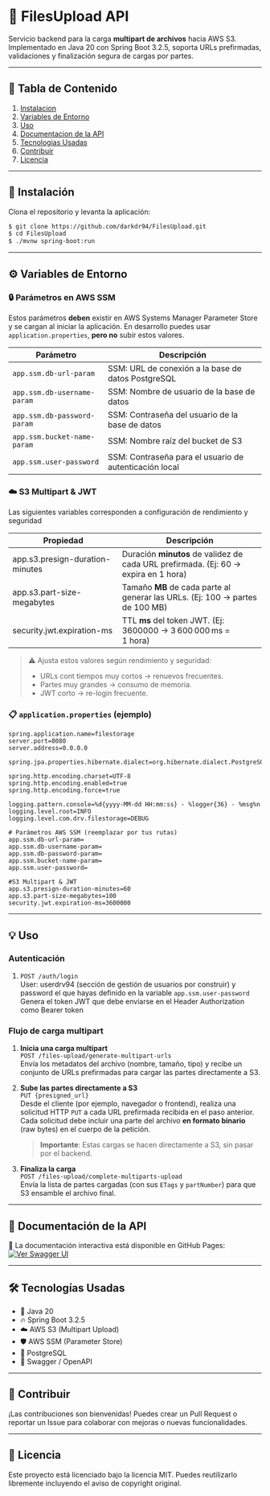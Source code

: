 # 📂 FilesUpload API

Servicio backend para la carga **multipart de archivos** hacia AWS S3. Implementado en Java 20 con Spring Boot 3.2.5, soporta URLs prefirmadas, validaciones y finalización segura de cargas por partes.

---

## 📑 Tabla de Contenido

1. [Instalacion](#-instalación)
2. [Variables de Entorno](#-variables-de-entorno)
3. [Uso](#-uso)
4. [Documentacion de la API](#-documentacion-de-la-api)
5. [Tecnologias Usadas](#-tecnologías-usadas)
6. [Contribuir](#-contribuir)
7. [Licencia](#-licencia)

---

## 🚀 Instalación

Clona el repositorio y levanta la aplicación:

```bash
$ git clone https://github.com/darkdr94/FilesUpload.git
$ cd FilesUpload
$ ./mvnw spring-boot:run
```

---

## ⚙️ Variables de Entorno

### 🔒 Parámetros en AWS SSM

Estos parámetros **deben** existir en AWS Systems Manager Parameter Store y se cargan al iniciar la aplicación. En desarrollo puedes usar `application.properties`, **pero no** subir estos valores.

| Parámetro                   | Descripción                                            |
| --------------------------- | ------------------------------------------------------ |
| `app.ssm.db-url-param`      | SSM: URL de conexión a la base de datos PostgreSQL     |
| `app.ssm.db-username-param` | SSM: Nombre de usuario de la base de datos             |
| `app.ssm.db-password-param` | SSM: Contraseña del usuario de la base de datos        |
| `app.ssm.bucket-name-param` | SSM: Nombre raíz del bucket de S3                      |
| `app.ssm.user-password`     | SSM: Contraseña para el usuario de autenticación local |


### ☁️ S3 Multipart & JWT

Las siguientes variables corresponden a configuración de rendimiento y seguridad

| Propiedad                         | Descripción                                                                           |
| --------------------------------- | ------------------------------------------------------------------------------------- |
| app.s3.presign-duration-minutes | Duración **minutos** de validez de cada URL prefirmada. (Ej: 60 → expira en 1 hora) |
| app.s3.part-size-megabytes      | Tamaño **MB** de cada parte al generar las URLs. (Ej: 100 → partes de 100 MB)       |
| security.jwt.expiration-ms      | TTL **ms** del token JWT. (Ej: 3600000 → 3 600 000 ms = 1 hora)                     |

> ⚠️ Ajusta estos valores según rendimiento y seguridad:
>
> * URLs cont tiempos muy cortos → renuevos frecuentes.
> * Partes muy grandes → consumo de memoria.
> * JWT corto → re-login frecuente.


### 📋 `application.properties` (ejemplo)

```properties
spring.application.name=filestorage
server.port=8080
server.address=0.0.0.0

spring.jpa.properties.hibernate.dialect=org.hibernate.dialect.PostgreSQLDialect

spring.http.encoding.charset=UTF-8
spring.http.encoding.enabled=true
spring.http.encoding.force=true

logging.pattern.console=%d{yyyy-MM-dd HH:mm:ss} - %logger{36} - %msg%n
logging.level.root=INFO
logging.level.com.drv.filestorage=DEBUG

# Parámetros AWS SSM (reemplazar por tus rutas)
app.ssm.db-url-param=
app.ssm.db-username-param=
app.ssm.db-password-param=
app.ssm.bucket-name-param=
app.ssm.user-password=

#S3 Multipart & JWT
app.s3.presign-duration-minutes=60
app.s3.part-size-megabytes=100
security.jwt.expiration-ms=3600000
```

---

## 💡 Uso

### Autenticación
1. `POST /auth/login`  
   User: userdrv94 (sección de gestión de usuarios por construir) y password el que hayas definido en la variable `app.ssm.user-password`  
   Genera el token JWT que debe enviarse en el Header Authorization como Bearer token

### Flujo de carga multipart

1. **Inicia una carga multipart**  
   `POST /files-upload/generate-multipart-urls`  
   Envía los metadatos del archivo (nombre, tamaño, tipo) y recibe un conjunto de URLs prefirmadas para cargar las partes directamente a S3.

2. **Sube las partes directamente a S3**  
   `PUT {presigned_url}`  
   Desde el cliente (por ejemplo, navegador o frontend), realiza una solicitud HTTP `PUT` a cada URL prefirmada recibida en el paso anterior.  
   Cada solicitud debe incluir una parte del archivo **en formato binario** (raw bytes) en el cuerpo de la petición.  
   > **Importante**: Estas cargas se hacen directamente a S3, sin pasar por el backend.

3. **Finaliza la carga**  
   `POST /files-upload/complete-multiparts-upload`  
   Envía la lista de partes cargadas (con sus `ETags` y `partNumber`) para que S3 ensamble el archivo final.

---

## 📘 Documentación de la API

🔗 La documentación interactiva está disponible en GitHub Pages: [![Ver Swagger UI](https://img.shields.io/badge/Swagger-UI-green)](https://darkdr94.github.io/FilesUpload/)

---

## 🛠️ Tecnologías Usadas

* 🧠 Java 20
* 🔥 Spring Boot 3.2.5
* ☁️ AWS S3 (Multipart Upload)
* 🛡️ AWS SSM (Parameter Store)
* 📄 PostgreSQL
* 📜 Swagger / OpenAPI

---

## 🤝 Contribuir

¡Las contribuciones son bienvenidas!
Puedes crear un Pull Request o reportar un Issue para colaborar con mejoras o nuevas funcionalidades.

---

## 📍 Licencia

Este proyecto está licenciado bajo la licencia MIT.
Puedes reutilizarlo libremente incluyendo el aviso de copyright original.
